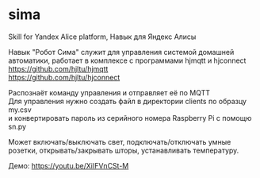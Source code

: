 # sima
Skill for Yandex Alice platform, Навык для Яндекс Алисы

Навык "Робот Сима" служит для управления системой домашней автоматики,
работает в комплексе с программами hjmqtt и hjconnect<br>
https://github.com/hjltu/hjmqtt<br>
https://github.com/hjltu/hjconnect<br>

Распознаёт команду управления и отправляет её по MQTT<br>
Для управления нужно создать файл в директории clients по образцу my.csv<br>
и конвертировать пароль из серийного номера Raspberry Pi с помощю sn.py<br>

Может включать/выключать свет,
подключать/отключать умные розетки,
открывать/закрывать шторы,
устанавливать температуру.

Демо: https://youtu.be/XiIFVnCSt-M

